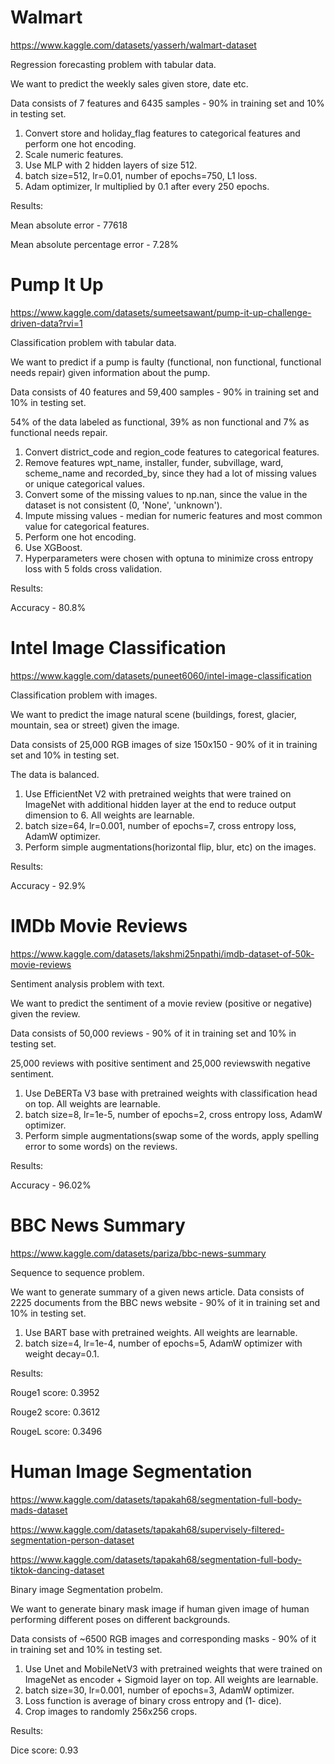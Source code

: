 # Walmart
https://www.kaggle.com/datasets/yasserh/walmart-dataset


Regression forecasting problem with tabular data.

We want to predict the weekly sales given store, date etc.

Data consists of 7 features and 6435 samples - 90% in training set and 10% in testing set.

1. Convert store and holiday_flag features to categorical features and perform one hot encoding.
2. Scale numeric features.
3. Use MLP with 2 hidden layers of size 512.
4. batch size=512, lr=0.01, number of epochs=750, L1 loss.
5. Adam optimizer, lr multiplied by 0.1 after every 250 epochs.

Results: 

Mean absolute error - 77618

Mean absolute percentage error - 7.28%

# Pump It Up
https://www.kaggle.com/datasets/sumeetsawant/pump-it-up-challenge-driven-data?rvi=1


Classification problem with tabular data.

We want to predict if a pump is faulty (functional, non functional, functional needs repair) given information about the pump.

Data consists of 40 features and 59,400 samples - 90% in training set and 10% in testing set.

54% of the data labeled as functional, 39% as non functional and 7% as functional needs repair.

1. Convert district_code and region_code features to categorical features.
2. Remove features wpt_name, installer, funder, subvillage, ward, scheme_name and recorded_by, since they had a lot of missing values or unique categorical values.
3. Convert some of the missing values to np.nan, since the value in the dataset is not consistent (0, 'None', 'unknown').
4. Impute missing values - median for numeric features and most common value for categorical features.
5. Perform one hot encoding.
6. Use XGBoost.
7. Hyperparameters were chosen with optuna to minimize cross entropy loss with 5 folds cross validation.

   
Results:

Accuracy - 80.8%

# Intel Image Classification
https://www.kaggle.com/datasets/puneet6060/intel-image-classification


Classification problem with images.

We want to predict the image natural scene (buildings, forest, glacier, mountain, sea or street) given the image.

Data consists of 25,000 RGB images of size 150x150 - 90% of it in training set and 10% in testing set.

The data is balanced.

1. Use EfficientNet V2 with pretrained weights that were trained on ImageNet with additional hidden layer at the end to reduce output dimension to 6. All weights are learnable.
2. batch size=64, lr=0.001, number of epochs=7, cross entropy loss, AdamW optimizer.
3. Perform simple augmentations(horizontal flip, blur, etc) on the images.

Results:

Accuracy - 92.9%

# IMDb Movie Reviews
https://www.kaggle.com/datasets/lakshmi25npathi/imdb-dataset-of-50k-movie-reviews


Sentiment analysis problem with text.

We want to predict the sentiment of a movie review (positive or negative) given the review.

Data consists of 50,000 reviews - 90% of it in training set and 10% in testing set.

25,000 reviews with positive sentiment and 25,000 reviewswith negative sentiment.

1. Use DeBERTa V3 base with pretrained weights with classification head on top. All weights are learnable.
2. batch size=8, lr=1e-5, number of epochs=2, cross entropy loss, AdamW optimizer.
3. Perform simple augmentations(swap some of the words, apply spelling error to some words) on the reviews.

Results:

Accuracy - 96.02%

# BBC News Summary
https://www.kaggle.com/datasets/pariza/bbc-news-summary


Sequence to sequence problem.

We want to generate summary of a given news article.
Data consists of 2225 documents from the BBC news website - 90% of it in training set and 10% in testing set.


1. Use BART base with pretrained weights. All weights are learnable.
2. batch size=4, lr=1e-4, number of epochs=5, AdamW optimizer with weight decay=0.1.
   
Results:

Rouge1 score: 0.3952

Rouge2 score: 0.3612

RougeL score: 0.3496

# Human Image Segmentation
https://www.kaggle.com/datasets/tapakah68/segmentation-full-body-mads-dataset

https://www.kaggle.com/datasets/tapakah68/supervisely-filtered-segmentation-person-dataset

https://www.kaggle.com/datasets/tapakah68/segmentation-full-body-tiktok-dancing-dataset


Binary image Segmentation probelm.

We want to generate binary mask image if human given image of human performing different poses on different backgrounds.

Data consists of ~6500 RGB images and corresponding masks - 90% of it in training set and 10% in testing set.

1. Use Unet and MobileNetV3 with pretrained weights that were trained on ImageNet as encoder + Sigmoid layer on top. All weights are learnable.
2. batch size=30, lr=0.001, number of epochs=3, AdamW optimizer.
3. Loss function is average of binary cross entropy and (1- dice).
4. Crop images to randomly 256x256 crops.


Results:

Dice score: 0.93
